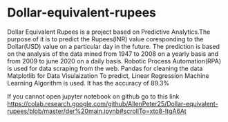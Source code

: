 # Dollar-equivalent-rupees
 Dollar Equivalent Rupees is a project based on Predictive Analytics.The purpose of it is to predict the Rupees(INR) value coresponding to the Dollar(USD) value on a particular day in the future. The prediction is based on the analysis of the data mined from 1947 to 2008 on a yearly basis and from 2009 to june 2020 on a daily basis. Robotic Process Automation(RPA) is used for data scraping from the web. Pandas for cleaning the data Matplotlib for Data Visulaization To predict, Linear Regression Machine Learning Algorithm is used. It has the accuracy of 89.3%

If you cannot open jupyter notebook on github go to this link https://colab.research.google.com/github/AllenPeter25/Dollar-equivalent-rupees/blob/master/der%20main.ipynb#scrollTo=xto8-ltgA6At
